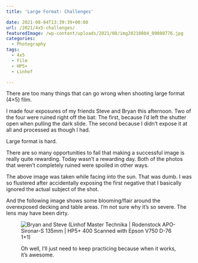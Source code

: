 ```yaml
---
title: 'Large Format: Challenges'

date: 2021-08-04T13:39:39+00:00
url: /2021/4x5-challenges/
featuredImage: /wp-content/uploads/2021/08/img20210804_09080776.jpg
categories:
  - Photography
tags:
  - 4x5
  - Film
  - HP5+
  - Linhof

---
```

There are too many things that can go wrong when shooting large format (4&#215;5) film.

I made four exposures of my friends Steve and Bryan this afternoon. Two of the four were ruined right off the bat: The first, because I&#8217;d left the shutter open when pulling the dark slide. The second because I didn&#8217;t expose it at all and processed as though I had.

Large format is hard.

There are so many opportunities to fail that making a successful image is really quite rewarding. Today wasn&#8217;t a rewarding day. Both of the photos that weren&#8217;t completely ruined were spoiled in other ways.

The above image was taken while facing into the sun. That was dumb. I was so flustered after accidentally exposing the first negative that I basically ignored the actual subject of the shot.

And the following image shows some blooming/flair around the overexposed decking and table areas. I&#8217;m not sure why it&#8217;s so severe. The lens may have been dirty.<figure class="wp-block-image size-full">

![Bryan and Steve (Linhof Master Technika | Rodenstock APO-Sironar-S 135mm | HP5+ 400 Scanned with Epson V750 D-76 1+1)](/img/2021/08/Scan_02-positive-positive.jpg "Bryan and Steve (Linhof Master Technika | Rodenstock APO-Sironar-S 135mm | HP5+ 400 Scanned with Epson V750 D-76 1+1)")

Oh well, I&#8217;ll just need to keep practicing because when it works, it&#8217;s awesome.

 [1]: /img/2021/08/Scan_02-positive-positive.jpg
